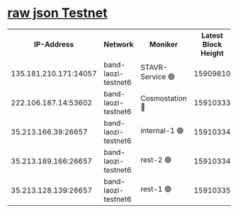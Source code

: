 
[raw json Testnet](https://rpc-check.bandt.stavr.tech/bandt/rpcbandt_result.json)
=

<table><tr><th>IP-Address</th><th>Network</th><th>Moniker</th><th>Latest Block Height</th><th>Earliest Block Height</th><th>Catching Up</th><th>Tx Index</th><th>Voting Power</th><th>Scan Time</th></tr><tr><td>135.181.210.171:14057</td><td>band-laozi-testnet6</td><td>STAVR-Service 🟢</td><td>15909810</td><td>15322501</td><td>False</td><td>on</td><td>0</td><td>2024-02-16T12:18:41.981093603UTC</td></tr><tr><td>222.106.187.14:53602</td><td>band-laozi-testnet6</td><td>Cosmostation 🔴</td><td>15910333</td><td>15423001</td><td>False</td><td>on</td><td>2203623</td><td>2024-02-16T12:18:43.365091394UTC</td></tr><tr><td>35.213.166.39:26657</td><td>band-laozi-testnet6</td><td>internal-1 🟢</td><td>15910334</td><td>15810334</td><td>False</td><td>on</td><td>0</td><td>2024-02-16T12:18:44.280296678UTC</td></tr><tr><td>35.213.189.166:26657</td><td>band-laozi-testnet6</td><td>rest-2 🟢</td><td>15910334</td><td>15810334</td><td>False</td><td>on</td><td>0</td><td>2024-02-16T12:18:45.248763567UTC</td></tr><tr><td>35.213.128.139:26657</td><td>band-laozi-testnet6</td><td>rest-1 🟢</td><td>15910335</td><td>15810335</td><td>False</td><td>on</td><td>0</td><td>2024-02-16T12:18:48.272739804UTC</td></tr></table>
